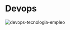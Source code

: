 # Devops
![devops-tecnologia-empleo](https://github.com/ArturoKronos/Devops/assets/145538520/e735e8d9-f957-439c-807d-231632629cc3)


